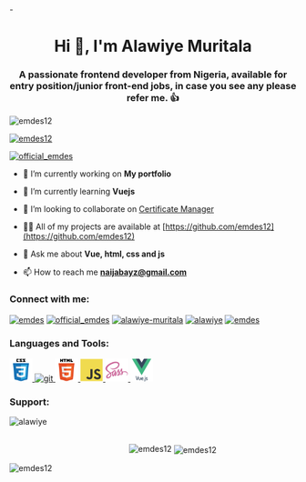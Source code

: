 -<h1 align="center">Hi 👋, I'm Alawiye Muritala</h1>
<h3 align="center">A passionate frontend developer from Nigeria, available for entry position/junior front-end jobs, in case you see any please refer me. 👍</h3>

<p align="left"> <img src="https://komarev.com/ghpvc/?username=emdes12&label=Profile%20views&color=0e75b6&style=flat" alt="emdes12" /> </p>

<p align="left"> <a href="https://github.com/ryo-ma/github-profile-trophy"><img src="https://github-profile-trophy.vercel.app/?username=emdes12" alt="emdes12" /></a> </p>

<p align="left"> <a href="https://twitter.com/official_emdes" target="blank"><img src="https://img.shields.io/twitter/follow/official_emdes?logo=twitter&style=for-the-badge" alt="official_emdes" /></a> </p>

- 🔭 I’m currently working on **My portfolio**

- 🌱 I’m currently learning **Vuejs**

- 👯 I’m looking to collaborate on [Certificate Manager](https://github.com/emdes12/certificatemanager)

- 👨‍💻 All of my projects are available at [https://github.com/emdes12](https://github.com/emdes12)

- 💬 Ask me about **Vue, html, css and js**

- 📫 How to reach me **naijabayz@gmail.com**

<h3 align="left">Connect with me:</h3>
<p align="left">
<a href="https://codepen.io/emdes" target="blank"><img align="center" src="https://raw.githubusercontent.com/rahuldkjain/github-profile-readme-generator/master/src/images/icons/Social/codepen.svg" alt="emdes" height="30" width="40" /></a>
<a href="https://twitter.com/official_emdes" target="blank"><img align="center" src="https://raw.githubusercontent.com/rahuldkjain/github-profile-readme-generator/master/src/images/icons/Social/twitter.svg" alt="official_emdes" height="30" width="40" /></a>
<a href="https://linkedin.com/in/alawiye-muritala" target="blank"><img align="center" src="https://raw.githubusercontent.com/rahuldkjain/github-profile-readme-generator/master/src/images/icons/Social/linked-in-alt.svg" alt="alawiye-muritala" height="30" width="40" /></a>
<a href="https://dribbble.com/alawiye" target="blank"><img align="center" src="https://raw.githubusercontent.com/rahuldkjain/github-profile-readme-generator/master/src/images/icons/Social/dribbble.svg" alt="alawiye" height="30" width="40" /></a>
<a href="https://hashnode.com/emdes" target="blank"><img align="center" src="https://raw.githubusercontent.com/rahuldkjain/github-profile-readme-generator/master/src/images/icons/Social/hashnode.svg" alt="emdes" height="30" width="40" /></a>
</p>

<h3 align="left">Languages and Tools:</h3>
<p align="left"> <a href="https://www.w3schools.com/css/" target="_blank" rel="noreferrer"> <img src="https://raw.githubusercontent.com/devicons/devicon/master/icons/css3/css3-original-wordmark.svg" alt="css3" width="40" height="40"/> </a> <a href="https://git-scm.com/" target="_blank" rel="noreferrer"> <img src="https://www.vectorlogo.zone/logos/git-scm/git-scm-icon.svg" alt="git" width="40" height="40"/> </a> <a href="https://www.w3.org/html/" target="_blank" rel="noreferrer"> <img src="https://raw.githubusercontent.com/devicons/devicon/master/icons/html5/html5-original-wordmark.svg" alt="html5" width="40" height="40"/> </a> <a href="https://developer.mozilla.org/en-US/docs/Web/JavaScript" target="_blank" rel="noreferrer"> <img src="https://raw.githubusercontent.com/devicons/devicon/master/icons/javascript/javascript-original.svg" alt="javascript" width="40" height="40"/> </a> <a href="https://sass-lang.com" target="_blank" rel="noreferrer"> <img src="https://raw.githubusercontent.com/devicons/devicon/master/icons/sass/sass-original.svg" alt="sass" width="40" height="40"/> </a> <a href="https://vuejs.org/" target="_blank" rel="noreferrer"> <img src="https://raw.githubusercontent.com/devicons/devicon/master/icons/vuejs/vuejs-original-wordmark.svg" alt="vuejs" width="40" height="40"/> </a> </p>

<h3 align="left">Support:</h3>
<p><a href="https://www.buymeacoffee.com/alawiye"> <img align="left" src="https://cdn.buymeacoffee.com/buttons/v2/default-yellow.png" height="50" width="210" alt="alawiye" /></a></p><br><br>

<p><img align="left" src="https://github-readme-stats.vercel.app/api/top-langs?username=emdes12&show_icons=true&locale=en&layout=compact" alt="emdes12" /></p>

<p>&nbsp;<img align="center" src="https://github-readme-stats.vercel.app/api?username=emdes12&show_icons=true&locale=en" alt="emdes12" /></p>

<p><img align="center" src="https://github-readme-streak-stats.herokuapp.com/?user=emdes12&" alt="emdes12" /></p>

<!---
emdes12/emdes12 is a ✨ special ✨ repository because its `README.md` (this file) appears on your GitHub profile.
You can click the Preview link to take a look at your changes.
--->
